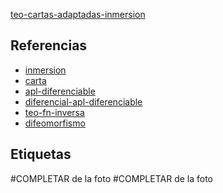 [teo-cartas-adaptadas-inmersion](pdf/teo-cartas-adaptadas-inmersion.pdf)

## Referencias
- [inmersion](./inmersion.md)
- [carta](./carta.md)
- [apl-diferenciable](./apl-diferenciable.md)
- [diferencial-apl-diferenciable](./diferencial-apl-diferenciable.md)
- [teo-fn-inversa](./teo-fn-inversa.md)
- [difeomorfismo](./difeomorfismo.md)

## Etiquetas
#COMPLETAR de la foto
#COMPLETAR de la foto
